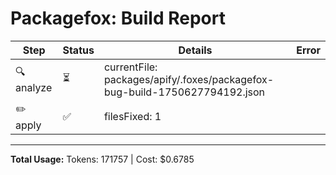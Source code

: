 # Packagefox: Build Report

| Step | Status | Details | Error |
|------|--------|---------|-------|
| 🔍 analyze | ⏳ | currentFile: packages/apify/.foxes/packagefox-bug-build-1750627794192.json |  |
| ✏️ apply | ✅ | filesFixed: 1 |  |

---
**Total Usage:** Tokens: 171757 | Cost: $0.6785